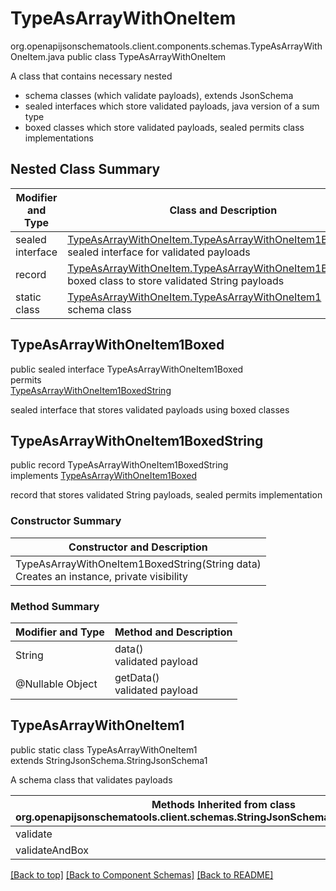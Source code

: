 # TypeAsArrayWithOneItem
org.openapijsonschematools.client.components.schemas.TypeAsArrayWithOneItem.java
public class TypeAsArrayWithOneItem<br>

A class that contains necessary nested
- schema classes (which validate payloads), extends JsonSchema
- sealed interfaces which store validated payloads, java version of a sum type
- boxed classes which store validated payloads, sealed permits class implementations

## Nested Class Summary
| Modifier and Type | Class and Description |
| ----------------- | ---------------------- |
| sealed interface | [TypeAsArrayWithOneItem.TypeAsArrayWithOneItem1Boxed](#typeasarraywithoneitem1boxed)<br> sealed interface for validated payloads |
| record | [TypeAsArrayWithOneItem.TypeAsArrayWithOneItem1BoxedString](#typeasarraywithoneitem1boxedstring)<br> boxed class to store validated String payloads |
| static class | [TypeAsArrayWithOneItem.TypeAsArrayWithOneItem1](#typeasarraywithoneitem1)<br> schema class |

## TypeAsArrayWithOneItem1Boxed
public sealed interface TypeAsArrayWithOneItem1Boxed<br>
permits<br>
[TypeAsArrayWithOneItem1BoxedString](#typeasarraywithoneitem1boxedstring)

sealed interface that stores validated payloads using boxed classes

## TypeAsArrayWithOneItem1BoxedString
public record TypeAsArrayWithOneItem1BoxedString<br>
implements [TypeAsArrayWithOneItem1Boxed](#typeasarraywithoneitem1boxed)

record that stores validated String payloads, sealed permits implementation

### Constructor Summary
| Constructor and Description |
| --------------------------- |
| TypeAsArrayWithOneItem1BoxedString(String data)<br>Creates an instance, private visibility |

### Method Summary
| Modifier and Type | Method and Description |
| ----------------- | ---------------------- |
| String | data()<br>validated payload |
| @Nullable Object | getData()<br>validated payload |

## TypeAsArrayWithOneItem1
public static class TypeAsArrayWithOneItem1<br>
extends StringJsonSchema.StringJsonSchema1

A schema class that validates payloads

| Methods Inherited from class org.openapijsonschematools.client.schemas.StringJsonSchema.StringJsonSchema1 |
| ------------------------------------------------------------------ |
| validate                                                           |
| validateAndBox                                                     |

[[Back to top]](#top) [[Back to Component Schemas]](../../../README.md#Component-Schemas) [[Back to README]](../../../README.md)
